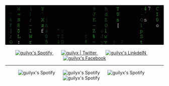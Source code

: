 <img src="https://raw.githubusercontent.com/correaswebert/correaswebert/main/matrix.gif" width="1000">

<p align="center">
  <a href="https://correaswebert.medium.com">
    <img alt="guilyx's Spotify" width="35px" src="https://image.flaticon.com/icons/svg/2111/2111502.svg" />
  </a>
  ⠀⠀
  <a href="https://twitter.com/correaswebert">
    <img alt="guilyx | Twitter" width="35px" src="https://image.flaticon.com/icons/svg/2111/2111703.svg" />
  </a>
  ⠀⠀
  <a href="https://www.linkedin.com/in/correaswebert">
    <img alt="guilyx's LinkdeIN" width="35px" src="https://image.flaticon.com/icons/svg/2111/2111465.svg" />
  </a>
  ⠀⠀
  <a href="https://swebert.codes">
    <img alt="guilyx's Facebook" width="35px" src="https://image.flaticon.com/icons/svg/1017/1017466.svg" />
  </a>
</p>

---

<p align="center">
  <img alt="guilyx's Spotify" width="35px" src="https://image.flaticon.com/icons/svg/167/167755.svg" />⠀⠀
  <img alt="guilyx's Spotify" width="35px" src="https://image.flaticon.com/icons/svg/4046/4046880.svg" />⠀⠀
  <img alt="guilyx's Spotify" width="35px" src="https://image.flaticon.com/icons/svg/3997/3997778.svg" />⠀⠀
  <img alt="guilyx's Spotify" width="35px" src="https://image.flaticon.com/icons/svg/1869/1869315.svg" />⠀⠀
</p>
